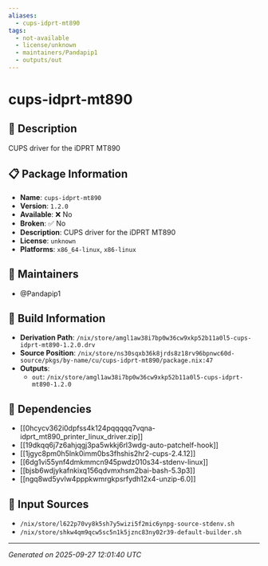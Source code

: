 ```yaml
---
aliases:
  - cups-idprt-mt890
tags:
  - not-available
  - license/unknown
  - maintainers/Pandapip1
  - outputs/out
---
```


# cups-idprt-mt890

## 📝 Description

CUPS driver for the iDPRT MT890

## 📋 Package Information

- **Name**: `cups-idprt-mt890`
- **Version**: `1.2.0`
- **Available**: ❌ No
- **Broken**: ✅ No
- **Description**: CUPS driver for the iDPRT MT890
- **License**: `unknown`
- **Platforms**: `x86_64-linux`, `x86-linux`
## 👥 Maintainers

- @Pandapip1


## 🔧 Build Information

- **Derivation Path**: `/nix/store/amgl1aw38i7bp0w36cw9xkp52b11a0l5-cups-idprt-mt890-1.2.0.drv`
- **Source Position**: `/nix/store/ns30sqxb36k8jrds8z18rv96bpnwc60d-source/pkgs/by-name/cu/cups-idprt-mt890/package.nix:47`
- **Outputs**:
  - `out`:  `/nix/store/amgl1aw38i7bp0w36cw9xkp52b11a0l5-cups-idprt-mt890-1.2.0`

## 🔗 Dependencies

- [[0hcycv362i0dpfss4k124pqqqqq7vqna-idprt_mt890_printer_linux_driver.zip]]
- [[19dkqq6j7z6ahjqgj3pa5wkkj6rl3wdg-auto-patchelf-hook]]
- [[1jgyc8pm0h5lnk0imm0bs3fhshis2hr2-cups-2.4.12]]
- [[6dg1vi55ynf4dmkmmcn945pwdz010s34-stdenv-linux]]
- [[bjsb6wdjykafnkixq156qdvmxhsm2bai-bash-5.3p3]]
- [[ngq8wd5yvlw4pppkwmrgkpsrfydh12x4-unzip-6.0]]

## 📁 Input Sources

- `/nix/store/l622p70vy8k5sh7y5wizi5f2mic6ynpg-source-stdenv.sh`
- `/nix/store/shkw4qm9qcw5sc5n1k5jznc83ny02r39-default-builder.sh`

---
*Generated on 2025-09-27 12:01:40 UTC*
